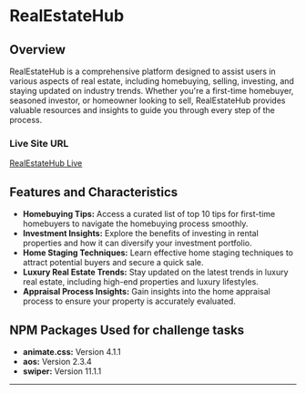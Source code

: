 # RealEstateHub

## Overview
RealEstateHub is a comprehensive platform designed to assist users in various aspects of real estate, including homebuying, selling, investing, and staying updated on industry trends. Whether you're a first-time homebuyer, seasoned investor, or homeowner looking to sell, RealEstateHub provides valuable resources and insights to guide you through every step of the process.

### Live Site URL
[RealEstateHub Live](https://www.realestatehub.com)

## Features and Characteristics
- **Homebuying Tips:** Access a curated list of top 10 tips for first-time homebuyers to navigate the homebuying process smoothly.
- **Investment Insights:** Explore the benefits of investing in rental properties and how it can diversify your investment portfolio.
- **Home Staging Techniques:** Learn effective home staging techniques to attract potential buyers and secure a quick sale.
- **Luxury Real Estate Trends:** Stay updated on the latest trends in luxury real estate, including high-end properties and luxury lifestyles.
- **Appraisal Process Insights:** Gain insights into the home appraisal process to ensure your property is accurately evaluated.


## NPM Packages Used for challenge tasks
- **animate.css:** Version 4.1.1
- **aos:** Version 2.3.4
- **swiper:** Version 11.1.1

---
